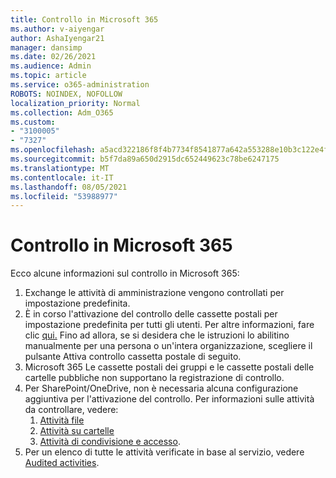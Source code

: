 ```yaml
---
title: Controllo in Microsoft 365
ms.author: v-aiyengar
author: AshaIyengar21
manager: dansimp
ms.date: 02/26/2021
ms.audience: Admin
ms.topic: article
ms.service: o365-administration
ROBOTS: NOINDEX, NOFOLLOW
localization_priority: Normal
ms.collection: Adm_O365
ms.custom:
- "3100005"
- "7327"
ms.openlocfilehash: a5acd322186f8f4b7734f8541877a642a553288e10b3c122e4f276b9bb611308
ms.sourcegitcommit: b5f7da89a650d2915dc652449623c78be6247175
ms.translationtype: MT
ms.contentlocale: it-IT
ms.lasthandoff: 08/05/2021
ms.locfileid: "53988977"
---
```

# <a name="auditing-in-microsoft-365"></a>Controllo in Microsoft 365

Ecco alcune informazioni sul controllo in Microsoft 365:

1. Exchange le attività di amministrazione vengono controllati per impostazione predefinita.
1. È in corso l'attivazione del controllo delle cassette postali per impostazione predefinita per tutti gli utenti. Per altre informazioni, fare clic [qui.](https://techcommunity.microsoft.com/t5/Security-Privacy-and-Compliance/Exchange-Mailbox-Auditing-will-be-enabled-by-default/ba-p/215171) Fino ad allora, se si desidera che le istruzioni lo abilitino manualmente per una persona o un'intera organizzazione, scegliere il pulsante Attiva controllo cassetta postale di seguito.
1. Microsoft 365 Le cassette postali dei gruppi e le cassette postali delle cartelle pubbliche non supportano la registrazione di controllo.
1. Per SharePoint/OneDrive, non è necessaria alcuna configurazione aggiuntiva per l'attivazione del controllo. Per informazioni sulle attività da controllare, vedere:
    1. [Attività file](https://docs.microsoft.com/office365/securitycompliance/search-the-audit-log-in-security-and-compliance#file-and-page-activities)
    1. [Attività su cartelle](https://docs.microsoft.com/office365/securitycompliance/search-the-audit-log-in-security-and-compliance#folder-activities)
    1. [Attività di condivisione e accesso](https://docs.microsoft.com/office365/securitycompliance/search-the-audit-log-in-security-and-compliance#sharing-and-access-request-activities).
1. Per un elenco di tutte le attività verificate in base al servizio, vedere [Audited activities](https://docs.microsoft.com/office365/securitycompliance/search-the-audit-log-in-security-and-compliance#audited-activities).
